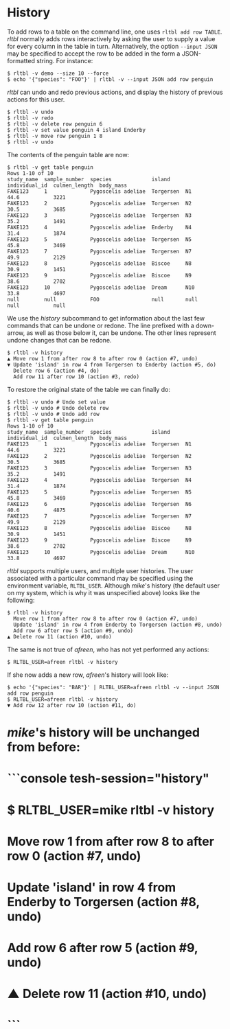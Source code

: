 # History

To add rows to a table on the command line, one uses `rltbl add row TABLE`. *rltbl* normally adds rows interactively by asking the user to supply a value for every column in the table in turn. Alternatively, the option `--input JSON` may be specified to accept the row to be added in the form a JSON-formatted string. For instance:

```console tesh-session="history"
$ rltbl -v demo --size 10 --force
$ echo '{"species": "FOO"}' | rltbl -v --input JSON add row penguin
```

*rltbl* can undo and redo previous actions, and display the history of previous actions for this user.

```console tesh-session="history"
$ rltbl -v undo
$ rltbl -v redo
$ rltbl -v delete row penguin 6
$ rltbl -v set value penguin 4 island Enderby
$ rltbl -v move row penguin 1 8
$ rltbl -v undo
```

The contents of the penguin table are now:

```console tesh-session="history"
$ rltbl -v get table penguin
Rows 1-10 of 10
study_name  sample_number  species             island     individual_id  culmen_length  body_mass
FAKE123     1              Pygoscelis adeliae  Torgersen  N1             44.6           3221
FAKE123     2              Pygoscelis adeliae  Torgersen  N2             30.5           3685
FAKE123     3              Pygoscelis adeliae  Torgersen  N3             35.2           1491
FAKE123     4              Pygoscelis adeliae  Enderby    N4             31.4           1874
FAKE123     5              Pygoscelis adeliae  Torgersen  N5             45.8           3469
FAKE123     7              Pygoscelis adeliae  Torgersen  N7             49.9           2129
FAKE123     8              Pygoscelis adeliae  Biscoe     N8             30.9           1451
FAKE123     9              Pygoscelis adeliae  Biscoe     N9             38.6           2702
FAKE123     10             Pygoscelis adeliae  Dream      N10            33.8           4697
null        null           FOO                 null       null           null           null
```

We use the *history* subcommand to get information about the last few commands that can be undone or redone.
The line prefixed with a down-arrow, as well as those below it, can be undone. The other lines represent
undone changes that can  be redone.

```console tesh-session="history"
$ rltbl -v history
▲ Move row 1 from after row 8 to after row 0 (action #7, undo)
▼ Update 'island' in row 4 from Torgersen to Enderby (action #5, do)
  Delete row 6 (action #4, do)
  Add row 11 after row 10 (action #3, redo)
```

To restore the original state of the table we can finally do:

```console tesh-session="history"
$ rltbl -v undo # Undo set value
$ rltbl -v undo # Undo delete row
$ rltbl -v undo # Undo add row
$ rltbl -v get table penguin
Rows 1-10 of 10
study_name  sample_number  species             island     individual_id  culmen_length  body_mass
FAKE123     1              Pygoscelis adeliae  Torgersen  N1             44.6           3221
FAKE123     2              Pygoscelis adeliae  Torgersen  N2             30.5           3685
FAKE123     3              Pygoscelis adeliae  Torgersen  N3             35.2           1491
FAKE123     4              Pygoscelis adeliae  Torgersen  N4             31.4           1874
FAKE123     5              Pygoscelis adeliae  Torgersen  N5             45.8           3469
FAKE123     6              Pygoscelis adeliae  Torgersen  N6             40.6           4875
FAKE123     7              Pygoscelis adeliae  Torgersen  N7             49.9           2129
FAKE123     8              Pygoscelis adeliae  Biscoe     N8             30.9           1451
FAKE123     9              Pygoscelis adeliae  Biscoe     N9             38.6           2702
FAKE123     10             Pygoscelis adeliae  Dream      N10            33.8           4697
```

*rltbl* supports multiple users, and multiple user histories. The user associated with a particular command may be specified using the environment variable, `RLTBL_USER`. Although *mike*'s history (the default user on my system, which is why it was unspecified above) looks like the following:

```console tesh-session="history"
$ rltbl -v history
  Move row 1 from after row 8 to after row 0 (action #7, undo)
  Update 'island' in row 4 from Enderby to Torgersen (action #8, undo)
  Add row 6 after row 5 (action #9, undo)
▲ Delete row 11 (action #10, undo)
```

The same is not true of *afreen*, who has not yet performed any actions:

```console tesh-session="history"
$ RLTBL_USER=afreen rltbl -v history

```

If she now adds a new row, *afreen*'s history will look like:

```console tesh-session="history"
$ echo '{"species": "BAR"}' | RLTBL_USER=afreen rltbl -v --input JSON add row penguin
$ RLTBL_USER=afreen rltbl -v history
▼ Add row 12 after row 10 (action #11, do)
```

# *mike*'s history will be unchanged from before:
# 
# ```console tesh-session="history"
# $ RLTBL_USER=mike rltbl -v history
#   Move row 1 from after row 8 to after row 0 (action #7, undo)
#   Update 'island' in row 4 from Enderby to Torgersen (action #8, undo)
#   Add row 6 after row 5 (action #9, undo)
# ▲ Delete row 11 (action #10, undo)
# ```
